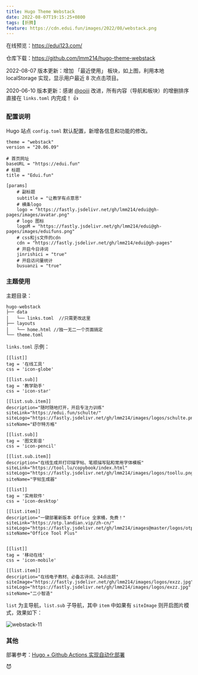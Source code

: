 ```yaml
---
title: Hugo Theme Webstack
date: 2022-08-07T19:15:25+0800
tags: [折腾]
feature: https://cdn.edui.fun/images/2022/08/webstack.png
---
```


在线预览：<https://edui123.com/>

仓库下载：<https://github.com/lmm214/hugo-theme-webstack>

2022-08-07 版本更新：增加 「最近使用」 板块，如上图，利用本地 localStorage 实现，显示用户最近 8 次点击项目。

<!--more-->

2020-06-10 版本更新：感谢 [@ooiii](https://github.com/bolabola/stackf) 改进，所有内容（导航和板块）的增删排序直接在 `links.toml` 内完成！ 👍

### 配置说明

Hugo 站点 `config.toml` 默认配置，新增各信息和功能的修改。

```
theme = "webstack"
version = "20.06.09"

# 首页网址
baseURL = "https://edui.fun"
# 标题
title = "Edui.fun"

[params]
    # 副标题
    subtitle = "让教学有点意思"
    # 横条logo
    logo = "https://fastly.jsdelivr.net/gh/lmm214/edui@gh-pages/images/avatar.png"
    # logo 图标
    logoM = "https://fastly.jsdelivr.net/gh/lmm214/edui@gh-pages/images/eduifuns.png"
    # css和js文件的cdn
    cdn = "https://fastly.jsdelivr.net/gh/lmm214/edui@gh-pages"
    # 开启今日诗词
    jinrishici = "true"
    # 开启访问量统计
    busuanzi = "true"
```

### 主题使用

主题目录：
```
hugo-webstack
├── data
│   └── links.toml  //只需更改这里
├── layouts
│   └── home.html //独一无二一个页面搞定
└── theme.toml
```

`links.toml` 示例：

```
[[list]]
tag = '在线工具'
css = 'icon-globe'

[[list.sub]]
tag = '教学助手'
css = 'icon-star'

[[list.sub.item]]
description="随时随地打开，开启专注力训练"
siteLink="https://edui.fun/schulte/"
siteLogo="https://fastly.jsdelivr.net/gh/lmm214/images/logos/schulte.png"
siteName="舒尔特方格"

[[list.sub]]
tag = '图文影音'
css = 'icon-pencil'

[[list.sub.item]]
description="在线生成并打印描字帖、笔顺描写贴和常用字体模板"
siteLink="https://tool.lu/copybook/index.html"
siteLogo="https://fastly.jsdelivr.net/gh/lmm214/images/logos/toollu.png"
siteName="字帖生成器"

[[list]]
tag = '实用软件'
css = 'icon-desktop'

[[list.item]]
description="一键部署新版本 Office 全家桶，免费！"
siteLink="https://otp.landian.vip/zh-cn/"
siteLogo="https://fastly.jsdelivr.net/gh/lmm214/images@master/logos/otp.png"
siteName="Office Tool Plus"


[[list]]
tag = '移动在线'
css = 'icon-mobile'

[[list.item]]
description="在线电子教材、必备古诗词、24点出题"
siteImage="https://fastly.jsdelivr.net/gh/lmm214/images/logos/exzz.jpg"
siteLogo="https://fastly.jsdelivr.net/gh/lmm214/images/logos/exzz.jpg"
siteName="二小智造"
```

`list` 为主导航，`list.sub` 子导航，其中 `item` 中如果有 `siteImage` 则开启图片模式，效果如下：

![webstack-11](https://pic.edui.fun/images/2020/05/webstack-11.png)

### 其他

部署参考：[Hugo + Github Actions 实现自动化部署](https://immmmm.com/hugo-github-actions/)

😈